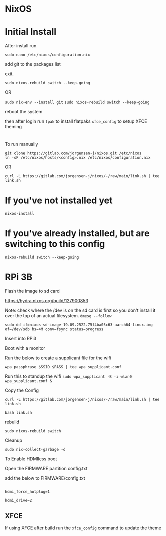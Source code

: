 # NixOS

# Initial Install

After install run.

`sudo nano /etc/nixos/configuration.nix`

add git to the packages list

exit.

`sudo nixos-rebuild switch --keep-going`


OR

`sudo nix-env --install git`
`sudo nixos-rebuild switch --keep-going`

reboot the system

then after login run
`fpak` to install flatpaks
`xfce_config` to setup XFCE theming

#

To run manually
```
git clone https://gitlab.com/jorgensen-j/nixos.git /etc/nixos
ln -sF /etc/nixos/hosts/<config>.nix /etc/nixos/configuration.nix
```

OR

`curl -L https://gitlab.com/jorgensen-j/nixos/-/raw/main/link.sh | tee link.sh`

# If you've not installed yet
`nixos-install`

# If you've already installed, but are switching to this config
`nixos-rebuild switch --keep-going`

# RPi 3B

Flash the image to sd card

https://hydra.nixos.org/build/127900853


Note: check where the /dev is on the sd card is first so you don't install it over the top of an actual filesystem. `dmesg --follow`

`sudo dd if=nixos-sd-image-19.09.2522.75f4ba05c63-aarch64-linux.img of=/dev/sdb bs=4M conv=fsync status=progress`


Insert into RPi3

Boot with a monitor

Run the below to create a supplicant file for the wifi

`wpa_passphrase $SSID $PASS | tee wpa_supplicant.conf`

Run this to standup the wifi
`sudo wpa_supplicant -B -i wlan0 wpa_supplicant.conf &`



Copy the Config

`curl -L https://gitlab.com/jorgensen-j/nixos/-/raw/main/link.sh | tee link.sh`

`bash link.sh`

rebuild

`sudo nixos-rebuild switch`

Cleanup

`sudo nix-collect-garbage -d`
  

To Enable HDMIless boot

  
Open the FIRMWARE partition config.txt

add the below to FIRMWARE/config.txt

```

hdmi_force_hotplug=1

hdmi_drive=2

```


## XFCE

If using XFCE after build run the `xfce_config` command to update the theme